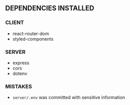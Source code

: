 ## DEPENDENCIES INSTALLED
### CLIENT
- react-router-dom
- styled-components
### SERVER
- express
- cors
- dotenv

### MISTAKES
- `server/.env` was committed with sensitive information